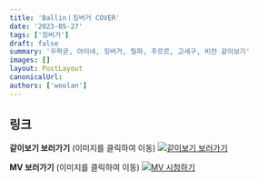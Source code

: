 ```yaml
---
title: 'Ballinㅣ징버거 COVER'
date: '2023-05-27'
tags: ['징버거']
draft: false
summary: '우왁굳, 아이네, 징버거, 릴파, 주르르, 고세구, 비챤 같이보기'
images: []
layout: PostLayout
canonicalUrl:
authors: ['woolan']
---
```


## 링크

**같이보기 보러가기** (이미지를 클릭하여 이동)
[![같이보기 보러가기](../static/images/logo.png)](https://cafe.naver.com/steamindiegame/11344391)

**MV 보러가기** (이미지를 클릭하여 이동)
[![MV 시청하기](https://i.ytimg.com/vi/eWaBljLkd08/maxresdefault.jpg)](https://youtu.be/eWaBljLkd08)
